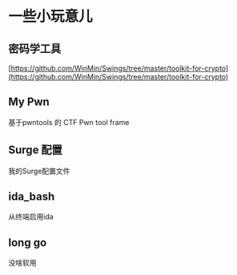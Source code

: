 # 一些小玩意儿





## 密码学工具

[https://github.com/WinMin/Swings/tree/master/toolkit-for-crypto](https://github.com/WinMin/Swings/tree/master/toolkit-for-crypto)





## My Pwn

基于pwntools 的 CTF Pwn tool frame


## Surge 配置

我的Surge配置文件



## ida_bash

从终端启用ida

## long go

没啥软用
